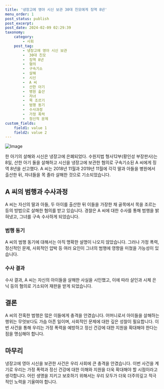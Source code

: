```yaml
---
title: '냉장고에 영아 시신 보관 30대 친모에게 징역 8년'
menu_order: 1
post_status: publish
post_excerpt: 
post_date: 2024-02-09 02:29:39
taxonomy:
    category:
        - 사회
    post_tag:
        - 냉장고에 영아 시신 보관
        -  30대 친모
        -  징역 8년
        -  혐의
        -  구속기소
        -  살해
        -  시신
        -  A 씨
        -  산한 아기
        -  병원 출산
        -  자녀
        -  목 조르기
        -  범행 동기
        -  수사과정
        -  가정 폭력
        -  정신적 문제
custom_fields:
    field1: value 1
    field2: value 2
---
```


![Image](https://imgnews.pstatic.net/image/658/2024/02/08/0000065590_001_20240208143501575.jpg?type=w647)

한 아기의 살해와 시신은 냉장고에 은폐되었다. 수원지법 형사12부(황인성 부장판사)는 8일, 산한 아기 둘을 살해하고 시신을 냉장고에 보관한 혐의로 구속기소된 A 씨에게 징역 8년을 선고했다. A 씨는 2018년 11월과 2019년 11월에 각각 딸과 아들을 병원에서 출산한 뒤, 자녀들을 목 졸라 살해한 것으로 기소되었습니다.
## A 씨의 범행과 수사과정
A 씨는 자신의 딸과 아들, 두 아이를 출산한 뒤 이들을 가장한 채 골목에서 목을 조르는 등의 방법으로 살해한 혐의를 받고 있습니다. 경찰은 A 씨에 대한 수사를 통해 범행을 밝혀냈고, 그녀를 구속 수사하게 되었습니다.
### 범행 동기
A 씨의 범행 동기에 대해서는 아직 명확한 설명이 나오지 않았습니다. 그러나 가정 폭력, 정신적인 문제, 사회적인 압박 등 여러 요인이 그녀의 범행에 영향을 미쳤을 가능성이 있습니다.
### 수사 결과
수사 결과, A 씨는 자신의 아이들을 살해한 사실을 시인했고, 이에 따라 살인과 시체 은닉 등의 혐의로 기소되어 재판을 받게 되었습니다.
## 결론
A 씨의 잔혹한 범행은 많은 이들에게 충격을 안겼습니다. 어머니로서 아이들을 살해하는 행위는 무엇보다도 가슴 아픈 일이며, 사회적인 문제에 대한 깊은 성찰이 필요합니다. 이번 사건을 통해 우리는 가정 폭력을 예방하고 정신 건강에 대한 지원을 확대해야 한다는 점을 명심해야 합니다.
## 마무리
냉장고에 영아 시신을 보관한 사건은 우리 사회에 큰 충격을 안겼습니다. 이번 사건을 계기로 우리는 가정 폭력과 정신 건강에 대한 이해와 지원을 더욱 확대해야 할 시점이라고 생각합니다. 어린 생명을 지키고 보호하기 위해서는 우리 모두가 더욱 더주의깊고 적극적인 노력을 기울여야 합니다.
